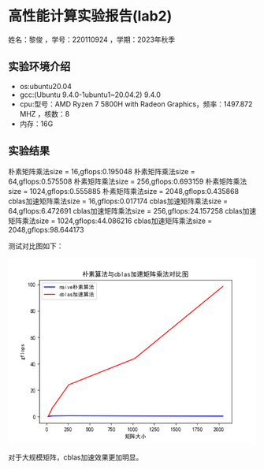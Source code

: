 # 高性能计算实验报告(lab2)

姓名：黎俊 ，学号：220110924 ，学期：2023年秋季

## 实验环境介绍

- os:ubuntu20.04
- gcc:(Ubuntu 9.4.0-1ubuntu1~20.04.2) 9.4.0
- cpu:型号：AMD Ryzen 7 5800H with Radeon Graphics，频率：1497.872 MHZ ，核数：8
- 内存：16G

## 实验结果

朴素矩阵乘法size = 16,gflops:0.195048
朴素矩阵乘法size = 64,gflops:0.575508
朴素矩阵乘法size = 256,gflops:0.693159
朴素矩阵乘法size = 1024,gflops:0.555885
朴素矩阵乘法size = 2048,gflops:0.435868
cblas加速矩阵乘法size = 16,gflops:0.017174
cblas加速矩阵乘法size = 64,gflops:6.472691
cblas加速矩阵乘法size = 256,gflops:24.157258
cblas加速矩阵乘法size = 1024,gflops:44.086216
cblas加速矩阵乘法size = 2048,gflops:98.644173

测试对比图如下：

![实验结果图](answer.png)



对于大规模矩阵，cblas加速效果更加明显。
